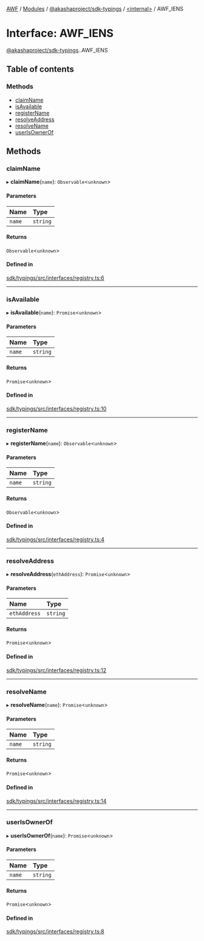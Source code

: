 [AWF](../README.md) / [Modules](../modules.md) / [@akashaproject/sdk-typings](../modules/akashaproject_sdk_typings.md) / [<internal\>](../modules/akashaproject_sdk_typings._internal_.md) / AWF\_IENS

# Interface: AWF\_IENS

[@akashaproject/sdk-typings](../modules/akashaproject_sdk_typings.md).[<internal>](../modules/akashaproject_sdk_typings._internal_.md).AWF_IENS

## Table of contents

### Methods

- [claimName](akashaproject_sdk_typings._internal_.AWF_IENS.md#claimname)
- [isAvailable](akashaproject_sdk_typings._internal_.AWF_IENS.md#isavailable)
- [registerName](akashaproject_sdk_typings._internal_.AWF_IENS.md#registername)
- [resolveAddress](akashaproject_sdk_typings._internal_.AWF_IENS.md#resolveaddress)
- [resolveName](akashaproject_sdk_typings._internal_.AWF_IENS.md#resolvename)
- [userIsOwnerOf](akashaproject_sdk_typings._internal_.AWF_IENS.md#userisownerof)

## Methods

### claimName

▸ **claimName**(`name`): `Observable`<`unknown`\>

#### Parameters

| Name | Type |
| :------ | :------ |
| `name` | `string` |

#### Returns

`Observable`<`unknown`\>

#### Defined in

[sdk/typings/src/interfaces/registry.ts:6](https://github.com/AKASHAorg/akasha-world-framework/blob/d81a7246/sdk/typings/src/interfaces/registry.ts#L6)

___

### isAvailable

▸ **isAvailable**(`name`): `Promise`<`unknown`\>

#### Parameters

| Name | Type |
| :------ | :------ |
| `name` | `string` |

#### Returns

`Promise`<`unknown`\>

#### Defined in

[sdk/typings/src/interfaces/registry.ts:10](https://github.com/AKASHAorg/akasha-world-framework/blob/d81a7246/sdk/typings/src/interfaces/registry.ts#L10)

___

### registerName

▸ **registerName**(`name`): `Observable`<`unknown`\>

#### Parameters

| Name | Type |
| :------ | :------ |
| `name` | `string` |

#### Returns

`Observable`<`unknown`\>

#### Defined in

[sdk/typings/src/interfaces/registry.ts:4](https://github.com/AKASHAorg/akasha-world-framework/blob/d81a7246/sdk/typings/src/interfaces/registry.ts#L4)

___

### resolveAddress

▸ **resolveAddress**(`ethAddress`): `Promise`<`unknown`\>

#### Parameters

| Name | Type |
| :------ | :------ |
| `ethAddress` | `string` |

#### Returns

`Promise`<`unknown`\>

#### Defined in

[sdk/typings/src/interfaces/registry.ts:12](https://github.com/AKASHAorg/akasha-world-framework/blob/d81a7246/sdk/typings/src/interfaces/registry.ts#L12)

___

### resolveName

▸ **resolveName**(`name`): `Promise`<`unknown`\>

#### Parameters

| Name | Type |
| :------ | :------ |
| `name` | `string` |

#### Returns

`Promise`<`unknown`\>

#### Defined in

[sdk/typings/src/interfaces/registry.ts:14](https://github.com/AKASHAorg/akasha-world-framework/blob/d81a7246/sdk/typings/src/interfaces/registry.ts#L14)

___

### userIsOwnerOf

▸ **userIsOwnerOf**(`name`): `Promise`<`unknown`\>

#### Parameters

| Name | Type |
| :------ | :------ |
| `name` | `string` |

#### Returns

`Promise`<`unknown`\>

#### Defined in

[sdk/typings/src/interfaces/registry.ts:8](https://github.com/AKASHAorg/akasha-world-framework/blob/d81a7246/sdk/typings/src/interfaces/registry.ts#L8)
